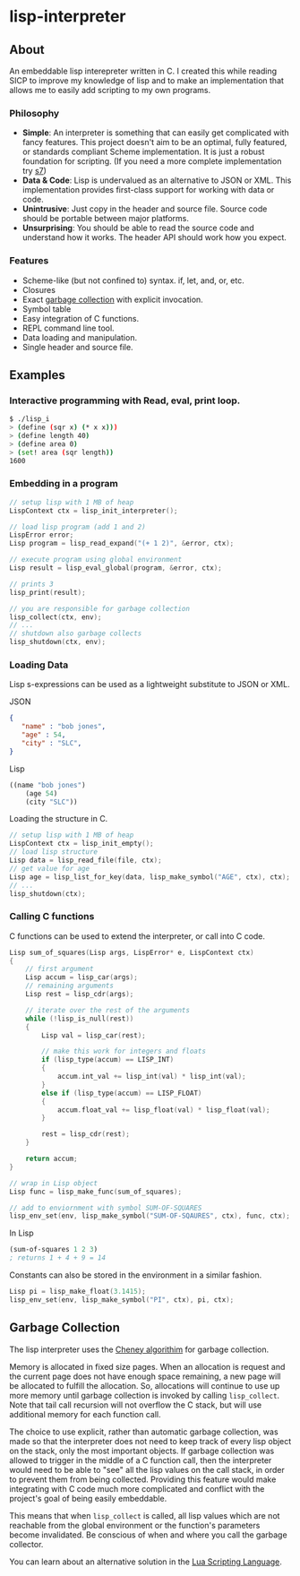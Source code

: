 lisp-interpreter
===============

## About

An embeddable lisp interepreter written in C. I created this while reading SICP to improve my knowledge of lisp and to make an implementation that allows me to easily add scripting to my own programs.


### Philosophy

- **Simple**: An interpreter is something that can easily get complicated with fancy features. This project doesn't aim to be an optimal, fully featured, or standards compliant Scheme implementation. It is just a robust foundation for scripting. (If you need a more complete implementation try [s7](https://ccrma.stanford.edu/software/snd/snd/s7.html))
- **Data & Code**: Lisp is undervalued as an alternative to JSON or XML. This implementation provides first-class support for working with data or code.
- **Unintrusive**: Just copy in the header and source file. Source code should be portable between major platforms.
- **Unsurprising**: You should be able to read the source code and understand how it works. The header API should work how you expect.

### Features

- Scheme-like (but not confined to) syntax. if, let, and, or, etc.
- Closures
- Exact [garbage collection](#garbage-collection) with explicit invocation.
- Symbol table
- Easy integration of C functions.
- REPL command line tool.
- Data loading and manipulation.
- Single header and source file.

## Examples


### Interactive programming with Read, eval, print loop.
```bash
$ ./lisp_i
> (define (sqr x) (* x x)))
> (define length 40)
> (define area 0)
> (set! area (sqr length))
1600
```

### Embedding in a program

```c
// setup lisp with 1 MB of heap
LispContext ctx = lisp_init_interpreter();

// load lisp program (add 1 and 2)
LispError error;
Lisp program = lisp_read_expand("(+ 1 2)", &error, ctx);

// execute program using global environment
Lisp result = lisp_eval_global(program, &error, ctx);

// prints 3
lisp_print(result);

// you are responsible for garbage collection
lisp_collect(ctx, env);
// ...
// shutdown also garbage collects
lisp_shutdown(ctx, env);
```

### Loading Data

Lisp s-expressions can be used as a lightweight substitute to JSON or XML.

JSON
```json
{
   "name" : "bob jones",
   "age" : 54,
   "city" : "SLC",
}
```

Lisp
```scheme
((name "bob jones")
    (age 54)
    (city "SLC"))
```
Loading the structure in C.

```c
// setup lisp with 1 MB of heap
LispContext ctx = lisp_init_empty();
// load lisp structure
Lisp data = lisp_read_file(file, ctx);
// get value for age
Lisp age = lisp_list_for_key(data, lisp_make_symbol("AGE", ctx), ctx);
// ...
lisp_shutdown(ctx);
```

### Calling C functions

C functions can be used to extend the interpreter, or call into C code.

```c
Lisp sum_of_squares(Lisp args, LispError* e, LispContext ctx)
{
    // first argument
    Lisp accum = lisp_car(args);
    // remaining arguments
    Lisp rest = lisp_cdr(args);

    // iterate over the rest of the arguments
    while (!lisp_is_null(rest))
    {
        Lisp val = lisp_car(rest);

        // make this work for integers and floats
        if (lisp_type(accum) == LISP_INT)
        {
            accum.int_val += lisp_int(val) * lisp_int(val);
        }
        else if (lisp_type(accum) == LISP_FLOAT)
        {
            accum.float_val += lisp_float(val) * lisp_float(val);
        }

        rest = lisp_cdr(rest);
    }

    return accum;
}

// wrap in Lisp object
Lisp func = lisp_make_func(sum_of_squares);

// add to enviornment with symbol SUM-OF-SQUARES
lisp_env_set(env, lisp_make_symbol("SUM-OF-SQAURES", ctx), func, ctx);
```

In Lisp
```scheme
(sum-of-squares 1 2 3)
; returns 1 + 4 + 9 = 14
```
Constants can also be stored in the environment in a similar fashion.

```c
Lisp pi = lisp_make_float(3.1415);
lisp_env_set(env, lisp_make_symbol("PI", ctx), pi, ctx);
```

## Garbage Collection

The lisp interpreter uses the [Cheney algorithim](https://en.wikipedia.org/wiki/Cheney%27s_algorithm) for garbage collection.

Memory is allocated in fixed size pages. When an allocation is request and the current page does not have enough space remaining, a new page will be allocated to fulfill the allocation. So, allocations will continue to use up more memory until garbage collection is invoked by calling `lisp_collect`. Note that tail call recursion will not overflow the C stack, but will use additional memory for each function call.

The choice to use explicit, rather than automatic garbage collection, was made so that the interpreter does not need to keep track of every lisp object on the stack, only the most important objects. If garbage collection was allowed to trigger in the middle of a C function call, then the interpreter would need to be able to "see" all the lisp values on the call stack, in order to prevent them from being collected. Providing this feature would make integrating with C code much more complicated and conflict with the project's goal of being easily embeddable.

This means that when `lisp_collect` is called, all lisp values which are not reachable from the global environment or the function's parameters become invalidated. Be conscious of when and where you call the garbage collector.

You can learn about an alternative solution in the [Lua Scripting Language](https://www.lua.org/pil/24.2.html).
